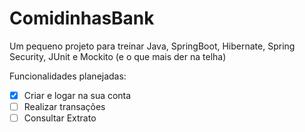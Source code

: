 # ComidinhasBank

Um pequeno projeto para treinar Java, SpringBoot, Hibernate, Spring Security, JUnit e Mockito (e o que mais der na telha)

Funcionalidades planejadas:

- [x] Criar e logar na sua conta
- [ ] Realizar transações
- [ ] Consultar Extrato
